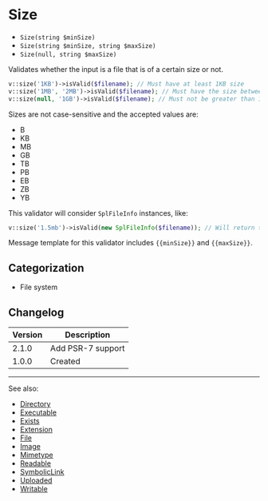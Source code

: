 # Size

- `Size(string $minSize)`
- `Size(string $minSize, string $maxSize)`
- `Size(null, string $maxSize)`

Validates whether the input is a file that is of a certain size or not.

```php
v::size('1KB')->isValid($filename); // Must have at least 1KB size
v::size('1MB', '2MB')->isValid($filename); // Must have the size between 1MB and 2MB
v::size(null, '1GB')->isValid($filename); // Must not be greater than 1GB
```

Sizes are not case-sensitive and the accepted values are:

- B
- KB
- MB
- GB
- TB
- PB
- EB
- ZB
- YB

This validator will consider `SplFileInfo` instances, like:

```php
v::size('1.5mb')->isValid(new SplFileInfo($filename)); // Will return true or false
```

Message template for this validator includes `{{minSize}}` and `{{maxSize}}`.

## Categorization

- File system

## Changelog

Version | Description
--------|-------------
  2.1.0 | Add PSR-7 support
  1.0.0 | Created

***
See also:

- [Directory](Directory.md)
- [Executable](Executable.md)
- [Exists](Exists.md)
- [Extension](Extension.md)
- [File](File.md)
- [Image](Image.md)
- [Mimetype](Mimetype.md)
- [Readable](Readable.md)
- [SymbolicLink](SymbolicLink.md)
- [Uploaded](Uploaded.md)
- [Writable](Writable.md)
